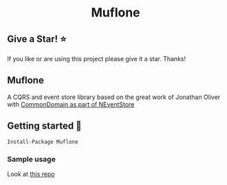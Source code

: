 <div align="center">
<h1 align="center">Muflone</h1>
<div align="center">
</div>

</div>

## Give a Star! :star:

If you like or are using this project please give it a star. Thanks!

## Muflone
A CQRS and event store library based on the great work of Jonathan Oliver with [CommonDomain as part of NEventStore](https://github.com/NEventStore/NEventStore)


## Getting started :rocket:
`Install-Package Muflone`


### Sample usage ###
Look at [this repo](https://github.com/CQRS-Muflone/CQRS-ES_testing_workshop)


